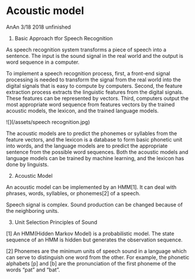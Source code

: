 # Acoustic model

AnAn 3/18 2018 unfinished

1. Basic Approach tfor Speech Recognition

As speech recognition system transforms a piece of speech into a sentence. The input is the sound signal in the real world and the output is word sequence in a computer.

To implement a speech recognition process, first, a front-end signal processing is needed to transform the signal from the real world into the digital signals that is easy to compute by computers. Second, the feature extraction process extracts the linguistic features from the digital signals. These features can be represented by vectors. Third, computers output the most appropriate word sequence from features vectors by the trained acoustic models, the lexicon, and the trained language models.

![](/assets/speech recognition.jpg)

The acoustic models are to predict the phonemes or syllables from the feature vectors, and the lexicon is a database to form basic phonetic unit into words, and the language models are to predict the appropriate sentence from the possible word sequences. Both the acoustic models and language models can be trained by machine learning, and the lexicon has done by linguists.

2. Acoustic Model

An acoustic model can be implemented by an HMM\[1\]. It can deal with phrases, words, syllables, or phonemes\[2\] of a speech.

Speech signal is complex. Sound production can be changed because of the neighboring units.

3. Unit Selection Principles of Sound









\[1\] An HMM\(Hidden Markov Model\) is a probabilistic model. The state sequence of an HMM is hidden but generates the observation sequence.

\[2\] Phonemes are the minimum units of speech sound in a language which can serve to distinguish one word from the other. For example, the phonetic alphabets \[p\] and \[b\] are the pronunciation of the first phoneme of the words “pat” and “bat”.

